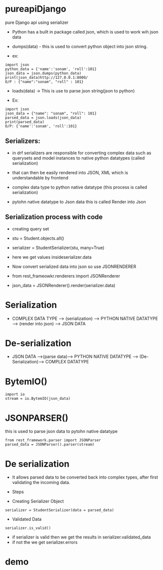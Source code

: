 # pureapiDjango
pure Django api using serializer

- Python has a built in package called json, which is used to work wih json data

- dumps(data) - this is used to convert python object into json string.
- ex:

```
import json
python_data = {'name':'sonam', 'roll':101}
json_data = json.dumps(python_data)
print(json_data)http://127.0.0.1:8000/
O/P : {"name":"sonam", "roll" : 101}
```

- loads(data) -> This is use to parse json string(json to python)

- Ex:
```
import json
json_data = {"name": "sonam", "roll": 101}
parsed_data = json.loads(json_data)
print(parsed_data)
O/P: {'name':'sonam', 'roll':101}
```

## Serializers:
- in drf serializers are responsible for converting complex data such as querysets and model instances to native python datatypes (called serialization)
- that can then be easily rendered into JSON, XML which is understandable by frontend

- complex data type to python native datatype (this process is called serialization)
- pytohn native datatype to Json data this is called Render into Json



## Serialization process with code
- creating query set
- stu = Student.objects.all()
- serializer = StudentSerializer(stu, many=True)
- here we get values insideserializer.data
- Now convert serialized data into json so use JSONRENDERER

- from rest_frameowkr.renderers import JSONRenderer 
- json_data = JSONRenderer().render(serializer.data)

# Serialization

- COMPLEX DATA TYPE --> (serialization) --> PYTHON NATIVE DATATYPE --> (render into json) --> JSON DATA 

# De-serialization

- JSON DATA -->(parse data)--> PYTHON NATIVE DATATYPE --> (De-Serialization)--> COMPLEX DATATYPE

# BytemIO()
```
import io
stream = io.BytemIO(json_data)

```
# JSONPARSER()

this is used to parse json data to pytohn native datatype

```
from rest_framework.parser import JSONParser
parsed_data = JSONParser().parser(stream)

```
# De serialization

- It allows parsed data to be converted back into complex types, after first validating the incoming data.

- Steps
- Creating Serializer Object
```
serializer = StudentSerializer(data = parsed_data)
```
- Validated Data 
```
serializer.is_valid()
```
- if serializer is valid then we get the results in serializer.validated_data
- if not the we get serializer.errors

# demo
